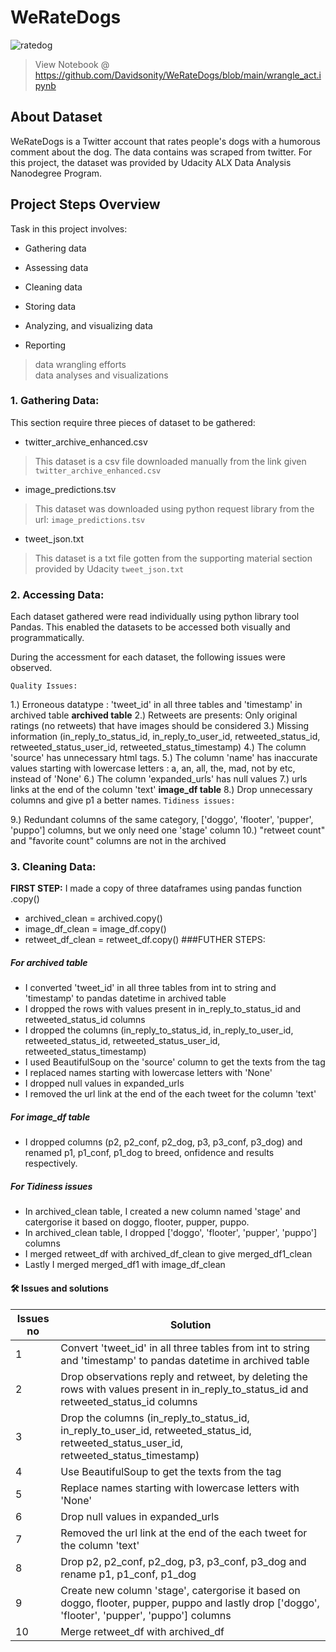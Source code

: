 # WeRateDogs

![ratedog](https://user-images.githubusercontent.com/96771321/215121953-9e0aadf0-b7ed-4d0a-b379-044287622972.jpg)
> View Notebook @ https://github.com/Davidsonity/WeRateDogs/blob/main/wrangle_act.ipynb

## About Dataset
WeRateDogs is a Twitter account that rates people's dogs with a humorous comment about the dog. The data contains was scraped from twitter. For this project, the dataset was provided by Udacity ALX Data Analysis Nanodegree Program.

## Project Steps Overview
Task in this project involves:

- Gathering data

- Assessing data

- Cleaning data

- Storing data

- Analyzing, and visualizing data

- Reporting
> data wrangling efforts \
> data analyses and visualizations


### 1. Gathering Data:
This section require three pieces of dataset to be gathered:

- twitter_archive_enhanced.csv
> This dataset is a csv file downloaded manually from the link given `twitter_archive_enhanced.csv`

- image_predictions.tsv
> This dataset was downloaded using python request library from the url: `image_predictions.tsv`

- tweet_json.txt
> This dataset is a txt file gotten from the supporting material section provided by Udacity `tweet_json.txt`

### 2. Accessing Data:
Each dataset gathered were read individually using python library tool Pandas. This enabled the datasets to be accessed both visually and programmatically.

During the accessment for each dataset, the following issues were observed.

`Quality Issues:`

1.) Erroneous datatype : 'tweet_id' in all three tables and 'timestamp' in archived table
**archived table**
2.) Retweets are presents: Only original ratings (no retweets) that have images should be considered
3.) Missing information (in_reply_to_status_id, in_reply_to_user_id, retweeted_status_id, retweeted_status_user_id, retweeted_status_timestamp)
4.) The column 'source' has unnecessary html tags.
5.) The column 'name' has inaccurate values starting with lowercase letters : a, an, all, the, mad, not by etc, instead of 'None'
6.) The column 'expanded_urls' has null values
7.) urls links at the end of the column 'text'
**image_df table**
8.) Drop unnecessary columns and give p1 a better names.
`Tidiness issues:`

9.) Redundant columns of the same category, ['doggo', 'flooter', 'pupper', 'puppo'] columns, but we only need one 'stage' column
10.) "retweet count" and "favorite count" columns are not in the archived
### 3. Cleaning Data:
**FIRST STEP:** I made a copy of three dataframes using pandas function .copy()

- archived_clean = archived.copy()
- image_df_clean = image_df.copy()
- retweet_df_clean = retweet_df.copy()
###FUTHER STEPS:

##### For archived table
- I converted 'tweet_id' in all three tables from int to string and 'timestamp' to pandas datetime in archived table
- I dropped the rows with values present in in_reply_to_status_id and retweeted_status_id columns
- I dropped the columns (in_reply_to_status_id, in_reply_to_user_id, retweeted_status_id, retweeted_status_user_id, retweeted_status_timestamp)
- I used BeautifulSoup on the 'source' column to get the texts from the tag
- I replaced names starting with lowercase letters with 'None'
- I dropped null values in expanded_urls
- I removed the url link at the end of the each tweet for the column 'text'
##### For image_df table
- I dropped columns (p2, p2_conf, p2_dog, p3, p3_conf, p3_dog) and renamed p1, p1_conf, p1_dog to breed, onfidence and results respectively.
##### For Tidiness issues
- In archived_clean table, I created a new column named 'stage' and catergorise it based on doggo, flooter, pupper, puppo.
- In archived_clean table, I dropped ['doggo', 'flooter', 'pupper', 'puppo'] columns
- I merged retweet_df with archived_df_clean to give merged_df1_clean
- Lastly I merged merged_df1 with image_df_clean

#### 🛠 Issues and solutions

|Issues no	| Solution |
| --------- | -------- |
| 1	| Convert 'tweet_id' in all three tables from int to string and 'timestamp' to pandas datetime in archived table |
| 2	| Drop observations reply and retweet, by deleting the rows with values present in in_reply_to_status_id and retweeted_status_id columns |
| 3	| Drop the columns (in_reply_to_status_id, in_reply_to_user_id, retweeted_status_id, retweeted_status_user_id, retweeted_status_timestamp) |
| 4	| Use BeautifulSoup to get the texts from the tag |
| 5	| Replace names starting with lowercase letters with 'None' |
| 6	| Drop null values in expanded_urls |
| 7	| Removed the url link at the end of the each tweet for the column 'text' |
| 8	| Drop p2, p2_conf, p2_dog, p3, p3_conf, p3_dog and rename p1, p1_conf, p1_dog |
| 9	| Create new column 'stage', catergorise it based on doggo, flooter, pupper, puppo and lastly drop ['doggo', 'flooter', 'pupper', 'puppo'] columns |
| 10 | Merge retweet_df with archived_df |
